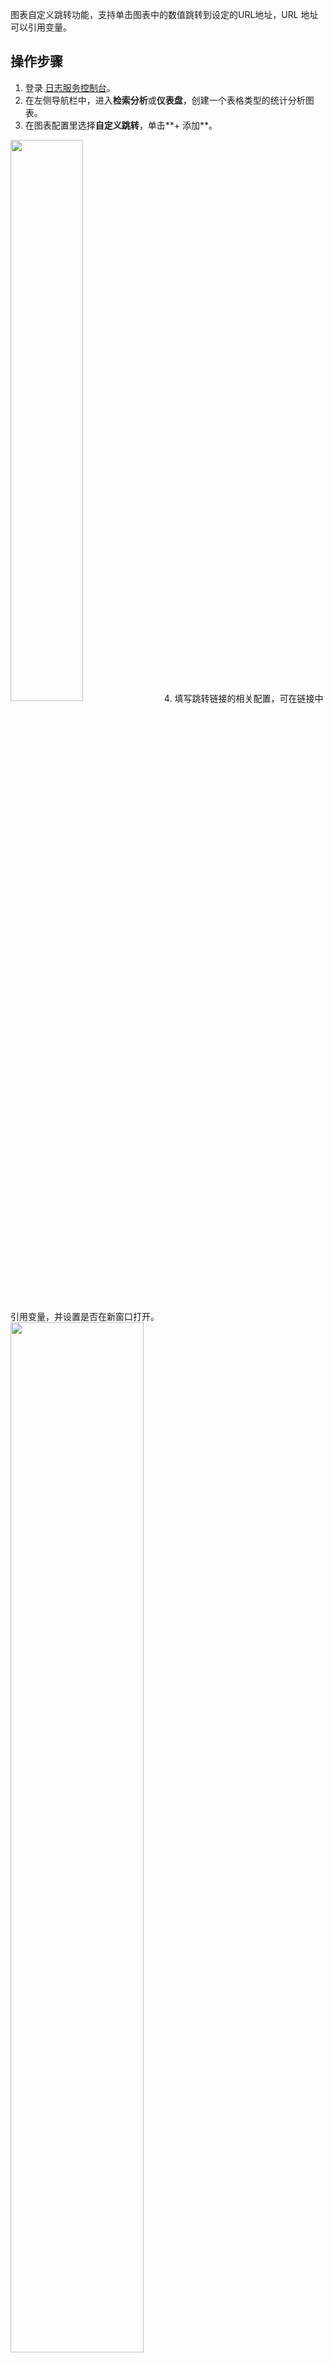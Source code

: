 图表自定义跳转功能，支持单击图表中的数值跳转到设定的URL地址，URL 地址可以引用变量。

## 操作步骤

1. 登录 [日志服务控制台](https://console.cloud.tencent.com/cls)。
2. 在左侧导航栏中，进入**检索分析**或**仪表盘**，创建一个表格类型的统计分析图表。
3. 在图表配置里选择**自定义跳转**，单击**+ 添加**。
<img src="https://qcloudimg.tencent-cloud.cn/raw/2d54d1d55bf45c8af9f12ad001fe19dc.png" width="48%">
4. 填写跳转链接的相关配置，可在链接中引用变量，并设置是否在新窗口打开。
<img src="https://qcloudimg.tencent-cloud.cn/raw/ae60f7d322e6e655cf136fd6b2572fe1.png" width="65%">



## 变量说明
- `${__field.Name}`  引用被单击的值的字段名称。
如下图所示，单击 **8.4s** 触发跳转链接，链接中嵌入了 **${__field.Name}** 变量，将会引用该数值所属的字段名称，即 **timecost** 填充到 URL 中。
<img src="https://qcloudimg.tencent-cloud.cn/raw/9d8a8e8f799f2b5b1c7c6a5040b3c8a0.png" width="65%">
- `${__value.raw}`  引用被点击的值（以原始格式填充）。
如下图所示，单击 **8.4s** 触发跳转链接，链接中嵌入了 **${__value.raw}** 变量，将会引用被单击值的原始数据，即没有添加单位与精度处理前的数值 **8.4125**。
<img src="https://qcloudimg.tencent-cloud.cn/raw/5df105178ea53964a91f38bceeb4fa8b.png" width="65%">
- `${__value.Text}`  引用被单击的值（以字符串格式填充）。
如下图所示，单击 **2020-10-27 17:21:00** 触发跳转链接，链接中嵌入了 **${__value.Text}** 变量，将会引用被单击值并转换为字符串格式，即 **2020-10-27%2017:21:00**（其中%20为空格的 URL 编码）。
<img src="https://qcloudimg.tencent-cloud.cn/raw/8335224af1fe9fa117856453360fc20a.png" width="65%">
- `${__value.Numeric}`  引用被单击的值（以数值格式填充）。
如下图所示，单击 **8.4s** 触发跳转链接，链接中嵌入了 **${__value.Numeric}** 变量，将会引用被单击值并转换为数值格式，即**8.4125**。此处时间类型的值会被转换为数值样式的 Unix 时间戳，字符串类型的值则引用失败。
<img src="https://qcloudimg.tencent-cloud.cn/raw/6472842ee24664a5f2f99b0d773a40a2.png" width="65%">
- `${__value.Time}`  被单击的值的时间戳（以 Unix 时间格式填充）。
如下图所示，单击 **8.4s** 触发跳转链接，链接中嵌入了 **${__value.Time}** 变量，将会引用被单击值同行的时间戳，即 analytic_time 的值**2022-10-27 17:21:00**，并转为 Unix 格式填充为**1666891260000**。若所在行无时间戳，则引用失败。
<img src="https://qcloudimg.tencent-cloud.cn/raw/ec3a44ecb721dba8cb0740cd8ad0f510.png" width="65%">
- `${__Fields.具体字段}`  同行该字段的值。
如下图所示，单击 **8.4s** 触发跳转链接，链接中嵌入了 **${__Fields.protocol_type}** 变量，将会引用被单击值同行该字段的值，即 protocol_type 的值 **http2**。

	<img src="https://qcloudimg.tencent-cloud.cn/raw/7a030f3c40c03d6eb52882a5b1a5d6ae.png" width="65%">




## 自定义跳转案例

场景：现已经统计了服务端 IP 的错误率的 TOP 情况，当出现错误率较高的IP时，需要跳转到检索分析页面，查看该 IP 的 status 状态码为 4XX 的日志。
<img src="https://qcloudimg.tencent-cloud.cn/raw/475eae030bf4dbf350276ec933736443.png" width="65%">
配置 URL 跳转链接如下图：
<img src="https://qcloudimg.tencent-cloud.cn/raw/3e81d07780fd0920f7d4c914b57698c1.png" width="65%">
```
https://console.cloud.tencent.com/cls/search?region=xxxxxxx&topic_id=xxxxxxxx&query=server_addr:${__value.text} AND status:[400 TO 499]&time=now-1h,now
```
单击目标IP地址后，自动打开检索页面检索，并显示检索结果。
<img src="https://qcloudimg.tencent-cloud.cn/raw/6eadda1f3554239d141097d0cdf29bf7.png" width="65%">
<img src="https://qcloudimg.tencent-cloud.cn/raw/2bb6b719f37ac80ee2a1c7c71eb4fd4d.png" width="65%">
